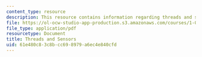 ```yaml
---
content_type: resource
description: This resource contains information regarding threads and sensors.
file: https://ol-ocw-studio-app-production.s3.amazonaws.com/courses/1-00-introduction-to-computers-and-engineering-problem-solving-spring-2012/61e480c83c8bcc698979a6ec4e840cfd_MIT1_00S12_Lec_29.pdf
file_type: application/pdf
resourcetype: Document
title: Threads and Sensors
uid: 61e480c8-3c8b-cc69-8979-a6ec4e840cfd
---
```

